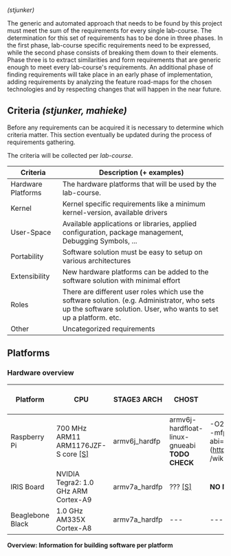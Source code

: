 *(stjunker)*

The generic and automated approach that needs to be found
by this project must meet the sum of the requirements for
every single lab-course. The determination for this set of
requirements has to be done in three phases.  In the first
phase, lab-course specific requirements need to be
expressed, while the second phase consists of breaking
them down to their elements. Phase three is to extract
similarities and form requirements that are generic enough
to meet every lab-course's requirements. An additional
phase of finding requirements will take place in an early
phase of implementation, adding requirements by analyzing
the feature road-maps for the chosen technologies and by
respecting changes that will happen in the near future.


## Criteria *(stjunker, mahieke)*

Before any requirements can be acquired it is necessary to
determine which criteria matter. This section eventually
be updated during the process of requirements gathering.

The criteria will be collected per *lab-course*.

Criteria | Description (+ examples) 
--- | --- 
Hardware Platforms | The hardware platforms that will be used by the lab-course. 
Kernel | Kernel specific requirements like a minimum kernel-version, available drivers
User-Space | Available applications or libraries, applied configuration, package management, Debugging Symbols, ...
Portability | Software solution must be easy to setup on various architectures 
Extensibility | New hardware platforms can be added to the software solution with minimal effort 
Roles | There are different user roles which use the software solution. (e.g. Administrator, who sets up the software solution. User, who wants to set up a platform. etc. 
Other | Uncategorized requirements

## Platforms
### Hardware overview

Platform | CPU | STAGE3 ARCH | CHOST | CFLAGS | qemu-arm cpu model
--- | --- | --- | --- | --- | ---
Raspberry Pi |  700 MHz ARM11 ARM1176JZF-S core [[S]](http://elinux.org/RPi_Hardware)  | armv6j_hardfp |  armv6j-hardfloat-linux-gnueabi **TODO CHECK** | -O2 -march=armv6j -mfpu=vfp -mfloat-abi=hard [[S]](http://wiki.gentoo.org /wiki/Raspberry_Pi) | arm1176
IRIS Board | NVIDIA Tegra2: 1.0 GHz ARM Cortex-A9 | armv7a_hardfp | ??? [[S]](http://dev.gentoo.org/~armin76/arm/tegra2/install.xml) | **NO NEON SUPPORT** | ---
Beaglebone Black | 1.0 GHz AM335X Cortex-A8 | armv7a_hardfp |  --- | --- | ---
__Overview: Information for building software per platform__
